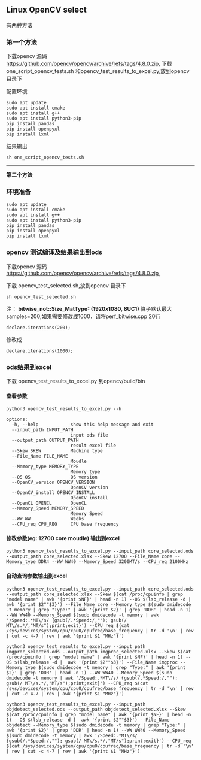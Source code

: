 ## Linux OpenCV select
有两种方法
### 第一个方法
下载opencv 源码 https://github.com/opencv/opencv/archive/refs/tags/4.8.0.zip, 
下载 one_script_opencv_tests.sh 和opencv_test_results_to_excel.py,放到opencv 目录下

配置环境
```
sudo apt update
sudo apt install cmake
sudo apt install g++
sudo apt install python3-pip
pip install pandas
pip install openpyxl
pip install lxml
```
结果输出
```
sh one_script_opencv_tests.sh
```

---
**第二个方法**
### 环境准备
```
sudo apt update
sudo apt install cmake
sudo apt install g++
sudo apt install python3-pip
pip install pandas
pip install openpyxl
pip install lxml
```
### opencv 测试编译及结果输出到ods
下载opencv 源码 https://github.com/opencv/opencv/archive/refs/tags/4.8.0.zip, 

下载 opencv_test_selected.sh,放到opencv 目录下
```
sh opencv_test_selected.sh
```
注： **bitwise_not::Size_MatType::(1920x1080, 8UC1)** 算子默认最大samples=200,如果需要修改成1000，请将perf_bitwise.cpp 20行
```
declare.iterations(200);
```
修改成
```
declare.iterations(1000);
```

### ods结果到excel
下载 opencv_test_results_to_excel.py 到opencv/build/bin

#### 查看参数
```
python3 opencv_test_results_to_excel.py --h

options:
  -h, --help            show this help message and exit
  --input_path INPUT_PATH
                        input ods file
  --output_path OUTPUT_PATH
                        result excel file
  --Skew SKEW           Machine type
  --File_Name FILE_NAME
                        Moudle
  --Memory_type MEMORY_TYPE
                        Memory type
  --OS OS               OS version
  --OpenCV_version OPENCV_VERSION
                        OpenCV version
  --OpenCV_install OPENCV_INSTALL
                        OpenCV install
  --OpenCL OPENCL       OpenCL
  --Memory_Speed MEMORY_SPEED
                        Memory Speed
  --WW WW               Weeks
  --CPU_req CPU_REQ     CPU base frequency
```


#### 修改参数(eg: 12700 core moudle) 输出到excel
```
python3 opencv_test_results_to_excel.py --input_path core_selected.ods --output_path core_selected.xlsx --Skew 12700 --File_Name core --Memory_type DDR4 --WW WW40 --Memory_Speed 3200MT/s --CPU_req 2100MHz
```
#### 自动查询参数输出到excel
```
python3 opencv_test_results_to_excel.py --input_path core_selected.ods --output_path core_selected.xlsx --Skew $(cat /proc/cpuinfo | grep "model name" | awk '{print $NF}' | head -n 1) --OS $(lsb_release -d |  awk '{print $2""$3}') --File_Name core --Memory_type $(sudo dmidecode -t memory | grep "Type:" | awk '{print $2}' | grep 'DDR' | head -n 1) --WW WW40 --Memory_Speed $(sudo dmidecode -t memory | awk '/Speed:.*MT\/s/ {gsub(/.*Speed:/,""); gsub(/ MT\/s.*/,"MT/s");print;exit}') --CPU_req $(cat /sys/devices/system/cpu/cpu0/cpufreq/base_frequency | tr -d '\n' | rev | cut -c 4-7 | rev | awk '{print $1 "MHz"}')
```

```
python3 opencv_test_results_to_excel.py --input_path imgproc_selected.ods --output_path imgproc_selected.xlsx --Skew $(cat /proc/cpuinfo | grep "model name" | awk '{print $NF}' | head -n 1) --OS $(lsb_release -d |  awk '{print $2""$3}') --File_Name imgproc --Memory_type $(sudo dmidecode -t memory | grep "Type:" | awk '{print $2}' | grep 'DDR' | head -n 1) --WW WW40 --Memory_Speed $(sudo dmidecode -t memory | awk '/Speed:.*MT\/s/ {gsub(/.*Speed:/,""); gsub(/ MT\/s.*/,"MT/s");print;exit}') --CPU_req $(cat /sys/devices/system/cpu/cpu0/cpufreq/base_frequency | tr -d '\n' | rev | cut -c 4-7 | rev | awk '{print $1 "MHz"}')
```

```
python3 opencv_test_results_to_excel.py --input_path objdetect_selected.ods --output_path objdetect_selected.xlsx --Skew $(cat /proc/cpuinfo | grep "model name" | awk '{print $NF}' | head -n 1) --OS $(lsb_release -d |  awk '{print $2""$3}') --File_Name objdetect --Memory_type $(sudo dmidecode -t memory | grep "Type:" | awk '{print $2}' | grep 'DDR' | head -n 1) --WW WW40 --Memory_Speed $(sudo dmidecode -t memory | awk '/Speed:.*MT\/s/ {gsub(/.*Speed:/,""); gsub(/ MT\/s.*/,"MT/s");print;exit}') --CPU_req $(cat /sys/devices/system/cpu/cpu0/cpufreq/base_frequency | tr -d '\n' | rev | cut -c 4-7 | rev | awk '{print $1 "MHz"}')
```

